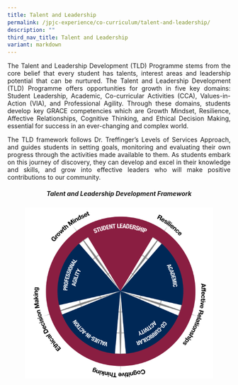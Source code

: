 ```yaml
---
title: Talent and Leadership
permalink: /jpjc-experience/co-curriculum/talent-and-leadership/
description: ""
third_nav_title: Talent and Leadership
variant: markdown
---
```

<div align="justify">
<p>
The Talent and Leadership Development (TLD) Programme stems from the core belief that every student has talents, interest areas and leadership potential that can be nurtured. The Talent and Leadership Development (TLD) Programme offers opportunities for growth in five key domains: Student Leadership, Academic, Co-curricular Activities (CCA), Values-in-Action (VIA), and Professional Agility. Through these domains, students develop key GRACE competencies which are Growth Mindset, Resilience, Affective Relationships, Cognitive Thinking, and Ethical Decision Making, essential for success in an ever-changing and complex world.
</p>

<p>
The TLD framework follows Dr. Treffinger’s Levels of Services Approach, and guides students in setting goals, monitoring and evaluating their own progress through the activities made available to them. As students embark on this journey of discovery, they can develop and excel in their knowledge and skills, and grow into effective leaders who will make positive contributions to our community. </p>

<center><h5><strong>Talent and Leadership Development Framework</strong></h5></center>

<figure>
<img src="/images/JPJC%20Experience/Co%20Curriculum/Talent%20and%20Leadership/TLD_Refresh.png">
</figure>

</div>